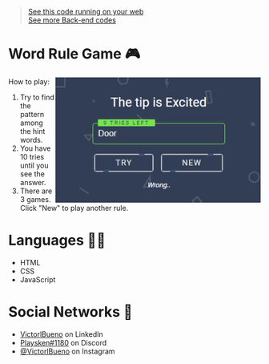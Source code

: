 ><a href="https://vlb-word-rule-game.netlify.app" target="_blank">See this code running on your web</a></br>
><a href="https://github.com/stars/VictorlBueno/lists/back-end" target="_blank">See more Back-end codes</a>

# Word Rule Game 🎮
<img src="game.png" width="410" align=right>
How to play:
<ol>
  <li>Try to find the pattern among the hint words.</lio>
  <li>You have 10 tries until you see the answer.</li>
  <li>There are 3 games. Click "New" to play another rule.</li>
</ol>

# Languages 👨‍💻
<ul>
  <li>HTML</li>
  <li>CSS</li>
  <li>JavaScript</li>
</ul>
  
# Social Networks 🔗
<ul>
<li><a href="https://www.linkedin.com/in/victorlbueno/" target="_blank">VictorlBueno</a> on LinkedIn</li>
<li><a href="discordapp.com/users/Playsken#1180" target="_blank">Playsken#1180</a> on Discord</li>
<li><a href="instagram.com/victorlbueno" target="_blank">@VictorlBueno</a> on Instagram</li></ul>
